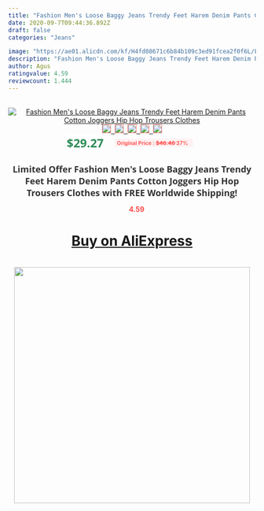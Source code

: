 ```yaml
---
title: "Fashion Men's Loose Baggy Jeans Trendy Feet Harem Denim Pants Cotton Joggers Hip Hop Trousers Clothes"
date: 2020-09-7T09:44:36.892Z
draft: false
categories: "Jeans"

image: "https://ae01.alicdn.com/kf/H4fd08671c6b84b109c3ed91fcea2f0f6L/Fashion-Men-s-Loose-Baggy-Jeans-Trendy-Feet-Harem-Denim-Pants-Cotton-Joggers-Hip-Hop-Trousers.jpg"
description: "Fashion Men's Loose Baggy Jeans Trendy Feet Harem Denim Pants Cotton Joggers Hip Hop Trousers Clothes"
author: Agus
ratingvalue: 4.59
reviewcount: 1.444
---
```

<br>
<div style="text-align: center;">
<a href="https://s.click.aliexpress.com/e/_99Ovml" target="_blank" rel="nofollow noopener noreferrer"><img alt="Fashion Men's Loose Baggy Jeans Trendy Feet Harem Denim Pants Cotton Joggers Hip Hop Trousers Clothes" class="magnifier-image" src="https://ae01.alicdn.com/kf/H4fd08671c6b84b109c3ed91fcea2f0f6L/Fashion-Men-s-Loose-Baggy-Jeans-Trendy-Feet-Harem-Denim-Pants-Cotton-Joggers-Hip-Hop-Trousers.jpg_640x640.jpg">
<br>
<img style="border:1px solid salmon" src="https://ae01.alicdn.com/kf/H4fd08671c6b84b109c3ed91fcea2f0f6L/Fashion-Men-s-Loose-Baggy-Jeans-Trendy-Feet-Harem-Denim-Pants-Cotton-Joggers-Hip-Hop-Trousers.jpg_120x120.jpg">&nbsp;&nbsp;<img style="border:1px solid salmon" src="https://ae01.alicdn.com/kf/Hbbcef71ea062499abf901c82e43ad3e5u/Fashion-Men-s-Loose-Baggy-Jeans-Trendy-Feet-Harem-Denim-Pants-Cotton-Joggers-Hip-Hop-Trousers.jpg_120x120.jpg">&nbsp;&nbsp;<img style="border:1px solid salmon" src="https://ae01.alicdn.com/kf/He7d9296e1be042fab2d06b470ae844bfB/Fashion-Men-s-Loose-Baggy-Jeans-Trendy-Feet-Harem-Denim-Pants-Cotton-Joggers-Hip-Hop-Trousers.jpg_120x120.jpg">&nbsp;&nbsp;<img style="border:1px solid salmon" src="https://ae01.alicdn.com/kf/Hca67d7e931a64c4a95fd0eadeaefe909i/Fashion-Men-s-Loose-Baggy-Jeans-Trendy-Feet-Harem-Denim-Pants-Cotton-Joggers-Hip-Hop-Trousers.jpg_120x120.jpg">&nbsp;&nbsp;<img style="border:1px solid salmon" src="https://ae01.alicdn.com/kf/Hcec244f856434900b843e68940a757c0j/Fashion-Men-s-Loose-Baggy-Jeans-Trendy-Feet-Harem-Denim-Pants-Cotton-Joggers-Hip-Hop-Trousers.jpg_120x120.jpg"></a></div><br0>
<div style="text-align: center;"><span style="background-color: white; border: 0px; box-sizing: border-box; color: seagreen; display: inline-block; font-family: &quot;open sans&quot; , &quot;arial&quot; , &quot;helvetica&quot; , sans-serif , &quot;heiti&quot;; font-size: 24px; font-stretch: inherit; font-weight: 700; line-height: inherit; margin: 0px 10px 0px 0px; padding: 0px; vertical-align: middle;">$29.27 </span>
<span style="background: rgb(255 , 241 , 241); border-radius: 3px; border: 0px; box-sizing: border-box; color: #ff4747; display: inline-block; font-family: inherit; font-size: 12px; font-stretch: inherit; font-style: inherit; font-variant: inherit; font-weight: 600; line-height: inherit; margin: 0px; padding: 2px 5px; transform: scale(0.9); vertical-align: middle;">Original Price : <b style="text-decoration: line-through;">$46.46 </b> 37%&nbsp;&nbsp;</span></div>
<h1 style="color: #333333; display: inline-block; font-family: &quot;open sans&quot; , &quot;arial&quot; , &quot;helvetica&quot; , sans-serif , &quot;heiti&quot;; font-size: 18px; font-stretch: inherit; font-weight: 700; text-align: center;">Limited Offer Fashion Men's Loose Baggy Jeans Trendy Feet Harem Denim Pants Cotton Joggers Hip Hop Trousers Clothes with FREE Worldwide Shipping!</h1>
<div style="color: #ff4747; text-align: center;">
<img src="https://4.bp.blogspot.com/-M0ZcTcb-5uY/XleCXlxnR4I/AAAAAAAAAEc/OrjgMkXV1oMQFaCRZj5HQwOCBcu3w1FegCPcBGAYYCw/s1600/star.png" style="height: 15px;">&nbsp;<b>4.59</b></div>
<div class="button_cont" align="center"><a class="buynow_a" href="https://s.click.aliexpress.com/e/_99Ovml" target="_blank" rel="nofollow noopener noreferrer"><H1>Buy on AliExpress</H1></a></div><br>
<div class="separator" style="clear: both; text-align: center;">
<img src="https://lh3.googleusercontent.com/-pTy5HemUv9M/XlePHvY0dAI/AAAAAAAAAE4/0nX5iRUoIWY8eMW9Dpxeirr157OZliDIgCLcBGAsYHQ/s1600/badge.gif" width="480">
</div>

